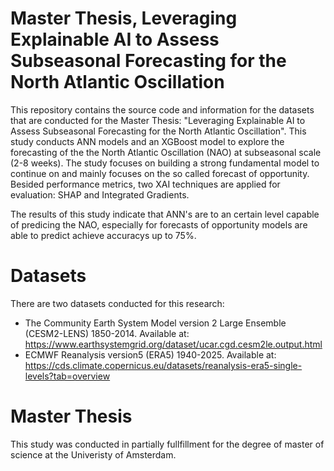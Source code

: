# Master Thesis,  Leveraging Explainable AI to Assess Subseasonal Forecasting for the North Atlantic Oscillation

This repository contains the source code and information for the datasets that are conducted for the Master Thesis: "Leveraging Explainable AI to Assess Subseasonal Forecasting for the North Atlantic Oscillation".
This study conducts ANN models and an XGBoost model to explore the forecasting of the the North Atlantic Oscillation (NAO) at subseasonal scale (2-8 weeks). 
The study focuses on building a strong fundamental model to continue on and mainly focuses on the so called forecast of opportunity. 
Besided performance metrics, two XAI techniques are applied for evaluation: SHAP and Integrated Gradients. 

The results of this study indicate that ANN's are to an certain level capable of predicing the NAO, especially for forecasts of opportunity models are able to predict achieve accuracys up to 75%.

# Datasets
There are two datasets conducted for this research:
- The Community Earth System Model version 2 Large Ensemble (CESM2-LENS) 1850-2014. Available at: https://www.earthsystemgrid.org/dataset/ucar.cgd.cesm2le.output.html
-  ECMWF Reanalysis version5 (ERA5) 1940-2025. Available at: https://cds.climate.copernicus.eu/datasets/reanalysis-era5-single-levels?tab=overview

# Master Thesis
This study was conducted in partially fullfillment for the degree of master of science at the Univeristy of Amsterdam.
